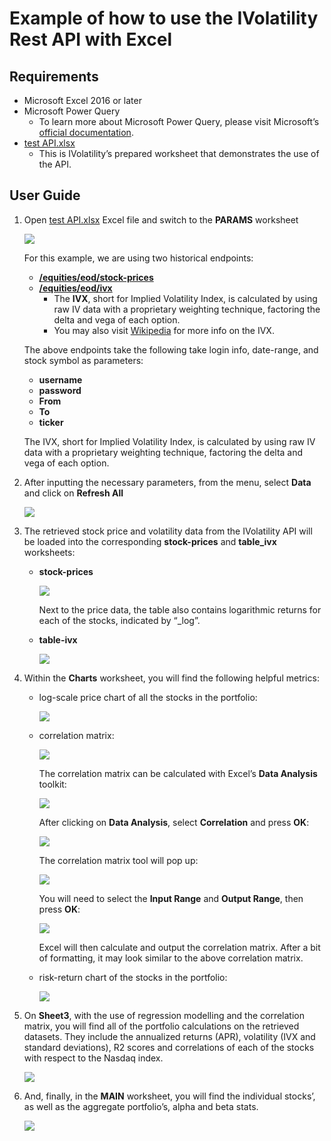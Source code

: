 # Example of how to use the IVolatility Rest API with Excel

## Requirements
- Microsoft Excel 2016 or later
- Microsoft Power Query 
   - To learn more about Microsoft Power Query, please visit Microsoft’s <a href="https://learn.microsoft.com/en-us/power-query/" target="_blank">official documentation</a>.
- [test API.xlsx](https://github.com/IVolatility-com/API-in-Excel/raw/main/test%20API.xlsx)
  - This is IVolatility’s prepared worksheet that demonstrates the use of the API.
## User Guide
   1. Open [test API.xlsx](https://github.com/IVolatility-com/API-in-Excel/raw/main/test%20API.xlsx) Excel file and switch to the **PARAMS** worksheet

         ![](images/001.png)

      For this example, we are using two historical endpoints:

      - <a href="https://redocly.github.io/redoc/?nocors&url=https://restapi.ivolatility.com/api-docs#tag/EOD-Equities/operation/EOD%20Equity%20Prices" target="_blank">**/equities/eod/stock-prices**</a>
      - <a href="https://redocly.github.io/redoc/?nocors&url=https://restapi.ivolatility.com/api-docs#tag/EOD-Equities/operation/EOD%20Equities%20IVX" target="_blank">**/equities/eod/ivx**</a>
        - The **IVX**, short for Implied Volatility Index, is calculated by using raw IV data with a proprietary weighting technique, factoring the delta and vega of each option.
        - You may also visit <a href="https://en.wikipedia.org/wiki/IVX" target="_blank">Wikipedia</a> for more info on the IVX.

      The above endpoints take the following take login info, date-range, and stock symbol as parameters:

      - **username**
      - **password**
      - **From** 
      - **To**
      - **ticker**

      The IVX, short for Implied Volatility Index, is calculated by using raw IV data with a proprietary weighting technique, factoring the delta and vega of each option.

      <!--- For more information on the IVX, please visit IVolatility’s <a href="https://redocly.github.io/redoc/?nocors&url=https://restapi.ivolatility.com/api-docs#tag/EOD-Equities/operation/EOD%20Equities%20IVX" target="_blank">documentation</a>, as well as <a href="https://en.wikipedia.org/wiki/IVX" target="_blank">Wikipedia</a>.

      Within IVolatility’s documentation, you may also find <a href="https://redocly.github.io/redoc/?nocors&url=https://restapi.ivolatility.com/api-docs#tag/EOD-Equities/operation/EOD%20Equity%20Prices" target="_blank">more information</a> on the EOD stock price data. -->

   2. After inputting the necessary parameters, from the menu, select **Data** and click on **Refresh All**

         ![](images/002.png)

   3. The retrieved stock price and volatility data from the IVolatility API will be loaded into the corresponding **stock-prices** and **table\_ivx** worksheets:

      - **stock-prices**

         ![](images/003.png)

         Next to the price data, the table also contains logarithmic returns for each of the stocks, indicated by “\_log”.



      - **table-ivx**

         ![](images/004.png)

   4. Within the **Charts** worksheet, you will find the following helpful metrics:
   
      - log-scale price chart of all the stocks in the portfolio:

         ![](images/005.png)

      - correlation matrix:

         ![](images/006.png)


         The correlation matrix can be calculated with Excel’s **Data Analysis** toolkit:

         ![](images/007.png)


         After clicking on **Data Analysis**, select **Correlation** and press **OK**:

         ![](images/008.png)


         The correlation matrix tool will pop up:

         ![](images/009.png)


         You will need to select the **Input Range** and **Output Range**, then press **OK**:

         ![](images/010.png)


         Excel will then calculate and output the correlation matrix. After a bit of formatting, it may look similar to the above correlation matrix.

      - risk-return chart of the stocks in the portfolio:

         ![](images/011.png)


   5. On **Sheet3**, with the use of regression modelling and the correlation matrix, you will find all of the portfolio calculations on the retrieved datasets. They include the annualized returns (APR), volatility (IVX and standard deviations), R2 scores and correlations of each of the stocks with respect to the Nasdaq index.

         ![](images/012.png)

   6. And, finally, in the **MAIN** worksheet, you will find the individual stocks’, as well as the aggregate portfolio’s, alpha and beta stats.

         ![](images/013.png)

